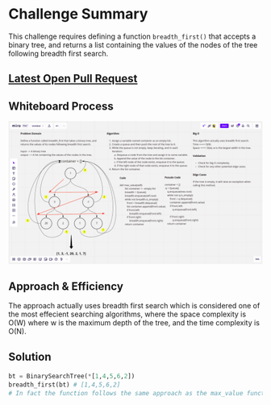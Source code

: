 # Challenge Summary
This challenge requires defining a function `breadth_first()` that accepts a binary tree, and returns a list containing the values of the nodes of the tree following breadth first search.

## [Latest Open Pull Request](https://github.com/HamzaAhmad97/data-structures-and-algorithms/pull/33)

## Whiteboard Process

![](./tbf.png)

## Approach & Efficiency

The approach actually uses breadth first search which is considered one of the most effecient searching algorithms, where the space complexity is O(W) where w is the maximum depth of the tree, and the time complexity is O(N).

## Solution

```python
bt = BinarySearchTree(*[1,4,5,6,2])
breadth_first(bt) # [1,4,5,6,2] 
# In fact the function follows the same approach as the max_value function defined in the previous challenge since I actually used breadth first search also to add the nodes, so the result is expected to be in the same order as the input

```
